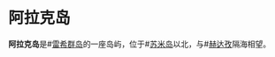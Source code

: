 # 阿拉克岛

**阿拉克岛**是#[雷希群岛](locations/reshi-isles)的一座岛屿，位于#[苏米岛](locations/sumi)以北，与#[赫达孜](locations/herdaz)隔海相望。
